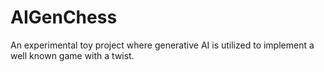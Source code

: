# AIGenChess
An experimental toy project where generative AI is utilized to implement a well known game with a twist.
